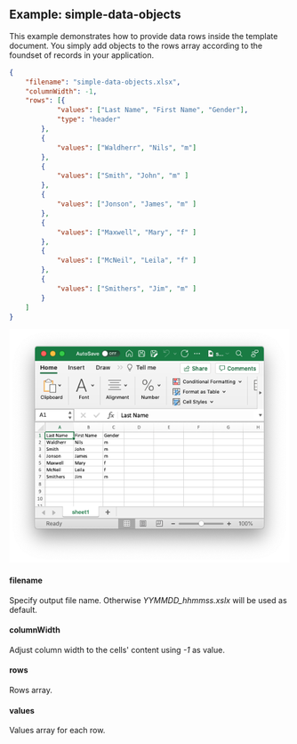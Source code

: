 ## Example: simple-data-objects

This example demonstrates how to provide data rows inside the template document. You simply add objects to the rows array according to the foundset of records in your application.

```json
{
	"filename": "simple-data-objects.xlsx",
	"columnWidth": -1,
	"rows": [{
			"values": ["Last Name", "First Name", "Gender"],
			"type": "header"
		},
		{
			"values": ["Waldherr", "Nils", "m"]
		},
		{
			"values": ["Smith", "John", "m" ]
		},
		{
			"values": ["Jonson", "James", "m" ]
		},
		{
			"values": ["Maxwell", "Mary", "f" ]
		},
		{
			"values": ["McNeil", "Leila", "f" ]
		},
		{
			"values": ["Smithers", "Jim", "m" ]
		}
	]
}
```

![Preview](Preview.png)

#### filename

Specify output file name. Otherwise *YYMMDD_hhmmss.xslx* will be used as default. 



#### columnWidth

Adjust column width to the cells' content using *-1* as value.



#### rows

Rows array.



#### values

Values array for each row.

